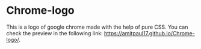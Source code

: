 # Chrome-logo
This is a logo of google chrome made with the help of pure CSS. You can check the preview in the following link:
https://amitpaul17.github.io/Chrome-logo/. 
